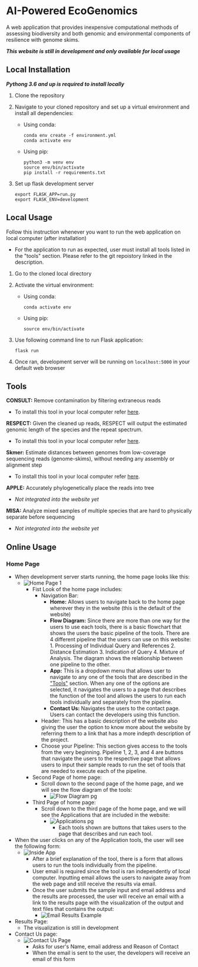 # AI-Powered EcoGenomics

A web application that provides inexpensive computational methods of assessing biodiversity and both genomic and environmental components of resilience with genome skims.

***This website is still in development and only available for local usage***

## Local Installation

***Pythong 3.6 and up is required to install locally***

1. Clone the repository
2. Navigate to your cloned repository and set up a virtual environment and install all dependencies:
   - Using conda:
        
        ```
        conda env create -f environment.yml
        conda activate env
        ```
   - Using pip:

        ```
        python3 -m venv env
        source env/bin/activate
        pip install -r requirements.txt
        ```

3. Set up flask development server
    
    ```
    export FLASK_APP=run.py
    export FLASK_ENV=development
    ```

## Local Usage

Follow this instruction whenever you want to run the web application on local computer (after installation)

- For the application to run as expected, user must install all tools listed in the "tools" section. Please refer to the git repoistory linked in the description.
1. Go to the cloned local directory
2. Activate the virtual environment:
   - Using conda:

        ```
        conda activate env
        ```
   - Using pip:

        ```
        source env/bin/activate
        ```
3. Use following command line to run Flask application:

    ```
    flask run
    ```

4. Once ran, development server will be running on `localhost:5000` in your default web browser



## Tools

**CONSULT:** Remove contamination by filtering extraneous reads
  - To install this tool in your local computer refer [here](https://github.com/noraracht/CONSULT).

**RESPECT:** Given the cleaned  up reads, RESPECT will output the estimated genomic length of the species and the repeat spectrum.
  - To install this tool in your local computer refer [here](https://github.com/shahab-sarmashghi/RESPECT).

**Skmer:** Estimate distances between genomes from low-coverage sequencing reads (genome-skims), without needing any assembly or alignment step
  - To install this tool in your local computer refer [here](https://github.com/shahab-sarmashghi/Skmer).
  
**APPLE:** Accurately phylogenetically place the reads into tree
  - *Not integrated into the website yet*

**MISA:** Analyze mixed samples of multiple species that are hard to physically separate before sequencing
  - *Not integrated into the website yet*

## Online Usage
### Home Page
- When development server starts running, the home page looks like this:
  - ![Home Page 1](https://github.com/sarahki511/senior-design/blob/master/app/static/image/home_pg1.png)
    - Fist Look of the home page includes:
      - Navigation Bar:
        - **Home:** Allows users to navigate back to the home page wherever they in the website (this is the default of the website)
        - **Flow Diagram:** Since there are more than one way for the users to use each tools, there is a basic flowchart that shows the users the basic pipeline of the tools. There are 4 different pipeline that the users can use on this website: 1. Processing of Individual Query and References 2. Distance Estimation 3. Indication of Query 4. Mixture of Analysis. The diagram shows the relationship between one pipeline to the other.
        - **App:** This is a dropdown menu that allows user to navigate to any one of the tools that are described in the ["Tools"](#Tools) section. When any one of the options are selected, it navigates the users to a page that describes the function of the tool and allows the users to run each tools individually and separately from the pipeline.
        - **Contact Us:** Navigates the users to the contact page. Users can contact the developers using this function.
      - Header: This has a basic description of the website also giving the user the option to know more about the website by referring them to a link that has a more indepth description of the project.
      - Choose your Pipeline: This section gives access to the tools from the very beginning. Pipeline 1, 2, 3, and 4 are buttons that navigate the users to the respective page that allows users to input their sample reads to run the set of tools that are needed to execute each of the pipeline. 
    - Second Page of home page:
      - Scroll down to the second page of the home page, and we will see the flow diagram of the tools:
        - ![Flow Diagram pg](https://github.com/sarahki511/senior-design/blob/master/app/static/image/flow_diagram.png)
    - Third Page of home page:
      - Scroll down to the third page of the home page, and we will see the Applications that are included in the website:
        - ![Applications pg](https://github.com/sarahki511/senior-design/blob/master/app/static/image/application_pg.png)
            - Each tools shown are buttons that takes users to the page that describes and run each tool.
- When the user clicks on any of the Application tools, the user will see the following form:
    - ![Inside App](https://github.com/sarahki511/senior-design/blob/master/app/static/image/inside_app.png)
        - After a brief explanation of the tool, there is a form that allows users to run the tools individually from the pipeline.
        - User email is required since the tool is ran independently of local computer. Inputting email allows the users to navigate away from the web page and still receive the results via email.
        - Once the user submits the sample input and email address and the results are processed, the user will receive an email with a link to the results page with the visualization of the output and text files that contains the output:
            - ![Email Results Example](https://github.com/sarahki511/senior-design/blob/master/app/static/image/email_results.png)
- Results Page:
    - The visualization is still in development
- Contact Us page:
    - ![Contact Us Page](https://github.com/sarahki511/senior-design/blob/master/app/static/image/contact_us.png)
        - Asks for user's Name, email address and Reason of Contact
        - When the email is sent to the user, the developers will receive an email of this form





